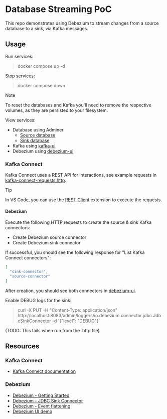 # Database Streaming PoC

This repo demonstrates using Debezium to stream changes from a source database to a sink, via Kafka messages.

## Usage

Run services:

> docker compose up -d

Stop services:

> docker compose down

> [!NOTE]
> To reset the databases and Kafka you'll need to remove the respective volumes, as they are persisted to your filesystem.

View services:

- Database using Adminer
	- [Source database](http://localhost:10000/?pgsql=source-database&username=admin&db=db)
	- [Sink database](http://localhost:10000/?pgsql=sink-database&username=admin&db=db)
- Kafka using [kafka-ui](http://localhost:10001/)
- Debezium using [debezium-ui][debezium-ui]

### Kafka Connect

Kafka Connect uses a REST API for interactions, see example requests in [kafka-connect-requests.http](./kafka-connect-requests.http).

> [!TIP]
> In VS Code, you can use the [REST Client](https://marketplace.visualstudio.com/items?itemName=humao.rest-client) extension to execute the requests.

#### Debezium

Execute the following HTTP requests to create the source & sink Kafka connectors:
- Create Debezium source connector
- Create Debezium sink connector

If successful, you should see the following response for "List Kafka Connect connectors":
``` json
[
  "sink-connector",
  "source-connector"
]
```

After creation, you should see both connectors in [debezium-ui][debezium-ui].

Enable DEBUG logs for the sink:

> curl -X PUT -H "Content-Type: application/json" http://localhost:8083/admin/loggers/io.debezium.connector.jdbc.JdbcSinkConnector -d '{"level": "DEBUG"}'

(TODO: This fails when run from the .http file)

## Resources

### Kafka Connect

- [Kafka Connect documentation](https://kafka.apache.org/documentation.html#connect)

### Debezium

- [Debezium - Getting Started](https://debezium.io/documentation/reference/stable/tutorial.html)
- [Debezium - JDBC Sink Connector](https://debezium.io/documentation/reference/stable/connectors/jdbc.html)
- [Debezium - Event flattening](https://debezium.io/documentation/reference/stable/transformations/event-flattening.html)
- [Debezium UI demo](https://github.com/debezium/debezium-examples/tree/main/ui-demo)

<!-- Links -->
[debezium-ui]:http://localhost:10002/
